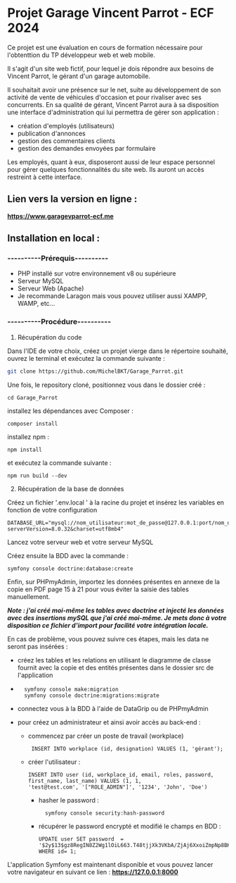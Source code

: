 # Projet Garage Vincent Parrot - ECF 2024


Ce projet est une évaluation en cours de formation nécessaire pour l'obtenttion du TP développeur web et web mobile.

Il s'agit d'un site web fictif, pour lequel je dois répondre aux besoins de Vincent Parrot, le gérant d'un garage 
automobile. 

Il souhaitait avoir une présence sur le net, suite au développement de son activité de vente de véhicules
d'occasion et pour rivaliser avec ses concurrents.
En sa qualité de gérant, Vincent Parrot aura à sa disposition une interface d'administration qui lui permettra de gérer 
son application :
* création d'employés (utilisateurs)
* publication d'annonces
* gestion des commentaires clients
* gestion des demandes envoyées par formulaire

Les employés, quant à eux, disposeront aussi de leur espace personnel pour gérer quelques fonctionnalités du site web. 
Ils auront un accès restreint à cette interface.


## Lien vers la version en ligne :

**https://www.garagevparrot-ecf.me**



## Installation en local :

### ----------Prérequis----------
* PHP installé sur votre environnement v8 ou supérieure
* Serveur MySQL 
* Serveur Web (Apache) 
* Je recommande Laragon mais vous pouvez utiliser aussi XAMPP, WAMP, etc...

### ----------Procédure----------

1. Récupération du code 

Dans l'IDE de votre choix, créez un projet vierge dans le répertoire souhaité, ouvrez le terminal et exécutez la commande
suivante :

```bash 
git clone https://github.com/MichelBKT/Garage_Parrot.git
```
Une fois, le repository cloné, positionnez vous dans le dossier créé :

    cd Garage_Parrot

installez les dépendances avec Composer :

    composer install

installez npm :

    npm install

et exécutez la commande suivante :

    npm run build --dev



2. Récupération de la base de données

Créez un fichier '.env.local ' à la racine du projet et insérez les variables en fonction de votre configuration

    DATABASE_URL="mysql://nom_utilisateur:mot_de_passe@127.0.0.1:port/nom_du_projet?serverVersion=8.0.32&charset=utf8mb4"
Lancez votre serveur web et votre serveur MySQL

Créez ensuite la BDD avec la commande :
    
    symfony console doctrine:database:create

Enfin, sur PHPmyAdmin, importez les données présentes en annexe de la copie en PDF page 15 à 21 pour vous éviter la saisie des tables
manuellement.

***Note : j'ai créé moi-même les tables avec doctrine et injecté les données avec des insertions mySQL que j'ai créé 
moi-même. Je mets donc à votre disposition ce fichier d'import pour facilité votre intégration locale.***

En cas de problème, vous pouvez suivre ces étapes, mais les data ne seront pas insérées :
* créez les tables et les relations en utilisant le diagramme de classe fournit avec la copie et des entités présentes
dans le dossier src de l'application

* 
        symfony console make:migration
        symfony console doctrine:migrations:migrate
*  connectez vous à la BDD à l'aide de DataGrip ou de PHPmyAdmin
  *  pour créez un administrateur et ainsi avoir accès au back-end :

      * commencez par créer un poste de travail (workplace) 

             INSERT INTO workplace (id, designation) VALUES (1, 'gérant');
      * créer l'utilisateur :

            INSERT INTO user (id, workplace_id, email, roles, password, first_name, last_name) VALUES (1, 1, 
            'test@test.com', '["ROLE_ADMIN"]', '1234', 'John', 'Doe')
        * hasher le password :
        
                symfony console security:hash-password
        * récupérer le password encrypté et modifié le champs en BDD :
        
              UPDATE user SET password  = '$2y$13$gz8RegIN8Z2Wg1lOiL663.T48tjjXk3VKbA/ZjAj6XxoiZmpNp8BK' WHERE id= 1;

L'application Symfony est maintenant disponible et vous pouvez lancer votre navigateur en suivant ce lien :
**https://127.0.0.1:8000**













